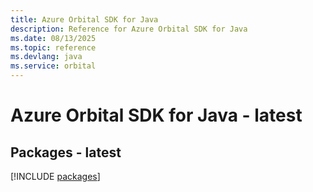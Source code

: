 ```yaml
---
title: Azure Orbital SDK for Java
description: Reference for Azure Orbital SDK for Java
ms.date: 08/13/2025
ms.topic: reference
ms.devlang: java
ms.service: orbital
---
```

# Azure Orbital SDK for Java - latest
## Packages - latest
[!INCLUDE [packages](orbital-index.md)]